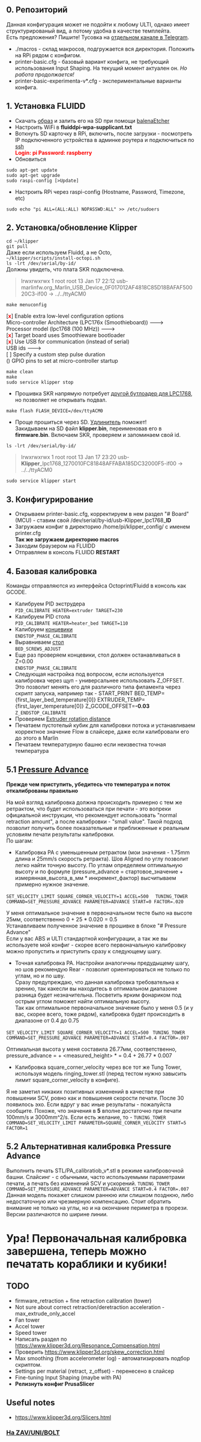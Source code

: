 ## 0. Репозиторий
Данная конфигурация может не подойти к любому ULTI, однако имеет структурированый вид, а потому удобна в качестве темплейта.  
Eсть предложения? Пишите! Тусовка на [отдельном канале в Telegram](https://t.me/ulti_klipper).
- ./macros - склад макросов, подгружается вся директория. Положить на RPi рядом с конфигом.
- printer-basic.cfg - базовый вариант конфига, не требующий использования Input Shaping. На текущий момент актуален он. *Но работа продолжается!*
- printer-basic-experimenta-v*.cfg - экспериментальные варианты конфига.


## 1. Установка FLUIDD
- Скачать [образ](https://github.com/cadriel/FluiddPI) и залить его на SD при помощи [balenaEtcher](https://www.balena.io/etcher/)
- Настроить WiFi в **fluiddpi-wpa-supplicant.txt**
- Воткнуть SD карточку в RPi, включить, после загрузки - посмотреть IP подключенного устройства в админке роутера и подключиться по [ssh](https://www.putty.org)  
<span style="color:red">**Login: pi Password: raspberry**</span>
- Обновиться  


```sudo apt-get update ```   
```sudo apt-get upgrade  ```  
```sudo raspi-config [>Update]  ```  
- Настроить RPi через raspi-config (Hostname, Password, Timezone, etc)  

```sudo echo "pi ALL=(ALL:ALL) NOPASSWD:ALL" >> /etc/sudoers```  


## 2. Установка/обновление Klipper
```cd ~/klipper ```   
```git pull ```  
Даже если используем Fluidd, а не Octo,  
```~/klipper/scripts/install-octopi.sh```    
```ls -lrt /dev/serial/by-id/```    
Должны увидеть, что плата SKR подключена.  
>lrwxrwxrwx 1 root root 13 Jan 17 22:12 usb-marlinfw.org_Marlin_USB_Device_0F017012AF4818C85D18BAFAF50020C3-if00 -> ../../ttyACM0  

```make menuconfig```  

[<span style="color:red">**x**</span>] Enable extra low-level configuration options  
    Micro-controller Architecture (LPC176x (Smoothieboard))  --->  
    Processor model (lpc1768 (100 MHz))  --->  
[<span style="color:red">**x**</span>] Target board uses Smoothieware bootloader  
[<span style="color:red">**x**</span>] Use USB for communication (instead of serial)  
    USB ids  --->  
[ ] Specify a custom step pulse duration  
()  GPIO pins to set at micro-controller startup  

```make clean```  
```make```  
```sudo service klipper stop```  

- Прошивка SKR напрямую потребует [другой бутлоадер для LPC1768](http://smoothieware.org/flashing-the-bootloader), но позволяет не открывать подвал.  

```make flash FLASH_DEVICE=/dev/ttyACM0```  
- Проще прошиться через SD. [Удлинитель](https://habr.com/ru/post/206394/) поможет!  
Закидываем на SD файл **klipper.bin**, переименовав его в **firmware.bin**. Включаем SKR, проверяем и запоминаем свой id.  

```ls -lrt /dev/serial/by-id/```  
>lrwxrwxrwx 1 root root 13 Jan 17 23:20 usb-**Klipper**_lpc1768_1270010FC81848AFFABA185DC32000F5-if00 -> ../../ttyACM0  

```sudo service klipper start```  


## 3. Конфигурирование
- Открываем printer-basic.cfg, корректируем в нем раздел "# Board" (MCU) - ставим свой /dev/serial/by-id/usb-Klipper_lpc1768_**ID**
- Загружаем конфиг в директорию /home/pi/klipper_config/ с именем printer.cfg  
**Так же загружаем директорию macros**
- Заходим браузером на FLUIDD
- Отправляем в консоль FLUIDD **RESTART**


## 4. Базовая калибровка
Команды отправляются из интерфейса Octoprint/Fluidd в консоль как GCODE.
- Калибруем PID экструдера  
```PID_CALIBRATE HEATER=extruder TARGET=230```
- Калибруем PID стола  
```PID_CALIBRATE HEATER=heater_bed TARGET=110```
- Калибруем [концевики](https://www.klipper3d.org/Endstop_Phase.html)  
```ENDSTOP_PHASE_CALIBRATE ```
- Выравниваем [стол](https://www.klipper3d.org/Manual_Level.html)  
```BED_SCREWS_ADJUST```
- Еще раз проверяем концевики, стол должен останавливаться в Z=0.00  
```ENDSTOP_PHASE_CALIBRATE``` 
- Следующая настройка под вопросом, если используется калибровка через щуп - универсальнее использовать Z_OFFSET.  
Это позволит менять его для различного типа филамента через скрипт запуска, например так - START_PRINT BED_TEMP={first_layer_bed_temperature[0]} EXTRUDER_TEMP={first_layer_temperature[0]} Z_GCODE_OFFSET=**-0.03** 
```Z_ENDSTOP_CALIBRATE```
- Проверяем [Extruder rotation distance](https://www.klipper3d.org/Rotation_Distance.html)
- Печатаем пустотелый кубик для калибровки потока и устанавливаем корректное значение Flow в слайсере, даже если калибровали его до этого в Marlin
- Печатаем температурную башню если неизвестна точная температура


## 5.1 [Pressure Advance](https://www.klipper3d.org/Pressure_Advance.html)
**Прежде чем приступить, убедитесь что температура и поток откалиброваны правильно**  

На мой взгляд калибровка должна происходить примерно с тем же ретрактом, что будет использоваться при печати - это вопреки официальной инструкции, что рекомендует использовать "normal retraction amount", а после калибровки - "small value". Такой подход позволит получить более показательные и приближенные к реальным условиям печати результаты калибровки.  
По шагам:
- Калибровка PA с уменьшенным ретрактом (мои значения - 1.75mm длина и 25mm/s скорость ретракта). Шов Aligned по углу позволит легко найти точную высоту.
По углам определяем оптимальную высоту и по формуле (pressure_advance = стартовое_значение + измерянная_высота_в_мм * инкремент_фактор) высчитываем примерно нужное значение.  

```SET_VELOCITY_LIMIT SQUARE_CORNER_VELOCITY=1 ACCEL=500  ```
```TUNING_TOWER COMMAND=SET_PRESSURE_ADVANCE PARAMETER=ADVANCE START=0 FACTOR=.020 ``` 

У меня оптимальное значение в первоначальном тесте было на высоте 25мм, соответственно 0 + 25 * 0.020 = 0.5  
Устанавливаем полученное значение в прошивке в блоке "# Pressure Advance"  
Если у вас ABS и ULTI стандартной конфигурации, а так же вы используете мой конфиг - скорее всего первоначальную калибровку можно пропустить и приступить сразу к следующему шагу.
- Точная калибровка PA. Настройки аналогичны предудыщему шагу, но шов рекомендую Rear - позволит ориентироваться не только по углам, но и по шву.  
Сразу предупреждаю, что данная калибровка требовательна к зрению, так какесли вы находитесь в оптимальном диапазоне разница будет незначительна. Посветить ярким фонариком под острым углом поможет найти оптимальную высоту.  
Так как оптимальное первоначальное значение было у меня 0.5 (и у вас, скорее всего, тоже рядом), калибровка будет происходить в диапазоне от 0.4 до 0.75  

```SET_VELOCITY_LIMIT SQUARE_CORNER_VELOCITY=1 ACCEL=500 ``` 
```TUNING_TOWER COMMAND=SET_PRESSURE_ADVANCE PARAMETER=ADVANCE START=0.4 FACTOR=.007 ``` 

Оптимальная высота у меня составила 26.77мм, соответственно, pressure_advance = <start> + <measured_height> * <factor> = 0.4 + 26.77 * 0.007

- Калибровка square_corner_velocity через все тот же Tung Tower, используя модель ringing_tower.stl (перед тестом нужно завысить лимит square_corner_velocity в конфиге).  

Я не заметил никаких позитивных изменений в качестве при повышении SCV, ровно как и повышения скорости печати. После 30 появилось эхо. Если вдруг у вас иные результаты - пожалуйста сообщите. Похоже, что значения в **5** вполне достаточно при печати 100mm/s и 3000mm^2/s. Если есть желание, то - 
```TUNING_TOWER COMMAND=SET_VELOCITY_LIMIT PARAMETER=SQUARE_CORNER_VELOCITY START=5 FACTOR=1```

## 5.2 Альтернативная калибровка Pressure Advance
Выполнить печать STL/PA_calibratiob_v*.stl в режиме калибровочной башни. Слайсинг - с обычными, часто используемыми параметрами печати, а печать без изменений SCV и ускорений.
```TUNING_TOWER COMMAND=SET_PRESSURE_ADVANCE PARAMETER=ADVANCE START=0.4 FACTOR=.007 ``` 
Данная модель покажет слишком раннюю или слишком позднюю, либо недостаточную или чрезмерную компенсацию. Стоит обратить внимание не только на углы, но и на окончание периметра в прорези.
Версии различаются по ширине линии. 

# Ура! Первоначальная калибровка завершена, теперь можно печатать кораблики и кубики!


## TODO
- firmware_retraction + fine retraction calibration (tower)
- Not sure about correct retraction/deretraction acceleration - max_extrude_only_accel  
- Fan tower
- Accel tower
- Speed tower
- Написать раздел по https://www.klipper3d.org/Resonance_Compensation.html
- Проверить https://www.klipper3d.org/skew_correction.html
- Max smoothing (from accelerometer log) - автоматизировать подбор скриптом.
- Settings per material (retract, z_offset) - перенесено в слайсер
- Fine-tuning Input Shaping (maybe with PA)
- **Релизнуть конфиг PrusaSlicer**


## Useful notes
- https://www.klipper3d.org/Slicers.html


### [**На ZAV/UNI/BOLT**](https://yoomoney.ru/to/4100116514086369?from=auth&contextId=UACB_CAC_803ecb35-61a0-4692-bb9c-d2a35735c8fe)

